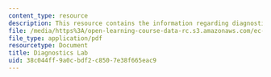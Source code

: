 ```yaml
---
content_type: resource
description: This resource contains the information regarding diagnostics lab.
file: /media/https%3A/open-learning-course-data-rc.s3.amazonaws.com/ec-710-d-lab-medical-technologies-for-the-developing-world-spring-2010/38c044ff9a0cbdf2c8507e38f665eac9_MITEC_710S10_labonchp_hmwk.pdf
file_type: application/pdf
resourcetype: Document
title: Diagnostics Lab
uid: 38c044ff-9a0c-bdf2-c850-7e38f665eac9
---
```

